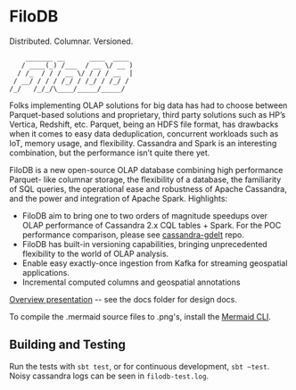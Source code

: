 # FiloDB
Distributed.  Columnar.  Versioned.

```
    _______ __      ____  ____ 
   / ____(_) /___  / __ \/ __ )
  / /_  / / / __ \/ / / / __  |
 / __/ / / / /_/ / /_/ / /_/ / 
/_/   /_/_/\____/_____/_____/  
```

Folks implementing OLAP solutions for big data has had to choose between
Parquet-based solutions and proprietary, third party solutions such as HP’s
Vertica, Redshift, etc.  Parquet, being an HDFS file format, has drawbacks when
it comes to easy data deduplication, concurrent workloads such as IoT, memory
usage, and flexibility.  Cassandra and Spark is an interesting combination, but
the performance isn’t quite there yet.

FiloDB is a new open-source OLAP database combining high performance Parquet-
like columnar storage, the flexibility of a database, the familiarity of SQL
queries, the operational ease and robustness of Apache Cassandra, and the power
and integration of Apache Spark.   Highlights:

* FiloDB aim to bring one to two orders of magnitude speedups over OLAP performance of Cassandra 2.x CQL tables + Spark.  For the POC performance comparison, please see [cassandra-gdelt](http://github.com/velvia/cassandra-gdelt) repo.
* FiloDB has built-in versioning capabilities, bringing unprecedented flexibility to the world of OLAP analysis.
* Enable easy exactly-once ingestion from Kafka for streaming geospatial applications. 
* Incremental computed columns and geospatial annotations

[Overview presentation](http://velvia.github.io/presentations/2014-filodb/#/) -- see the docs folder for design docs.

To compile the .mermaid source files to .png's, install the [Mermaid CLI](http://knsv.github.io/mermaid/mermaidCLI.html).

## Building and Testing

Run the tests with `sbt test`, or for continuous development, `sbt ~test`.  Noisy cassandra logs can be seen in `filodb-test.log`.
